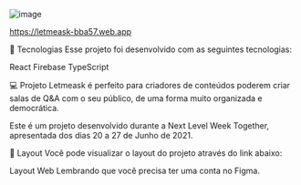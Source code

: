 ![image](https://user-images.githubusercontent.com/90054374/149395648-d7e2d0bb-9fb4-419c-8ef6-76cfb870fba2.png)


https://letmeask-bba57.web.app

🧪 Tecnologias
Esse projeto foi desenvolvido com as seguintes tecnologias:

React
Firebase
TypeScript

💻 Projeto
Letmeask é perfeito para criadores de conteúdos poderem criar salas de Q&A com o seu público, de uma forma muito organizada e democrática.

Este é um projeto desenvolvido durante a Next Level Week Together, apresentada dos dias 20 a 27 de Junho de 2021.

🔖 Layout
Você pode visualizar o layout do projeto através do link abaixo:

Layout Web
Lembrando que você precisa ter uma conta no Figma.
